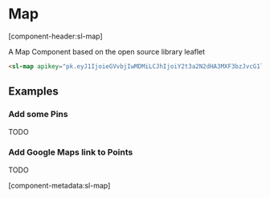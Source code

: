 # Map

[component-header:sl-map]

A Map Component based on the open source library leaflet

```html preview
<sl-map apikey="pk.eyJ1IjoieGVvbjIwMDMiLCJhIjoiY2t3a2N2dHA3MXF3bzJvcG1lNzFhbjYwZCJ9.AAh_q4VGHEbVHwZOi_xK5Q" ></sl-map>
```

## Examples

### Add some Pins

TODO

### Add Google Maps link to Points

TODO

[component-metadata:sl-map]
